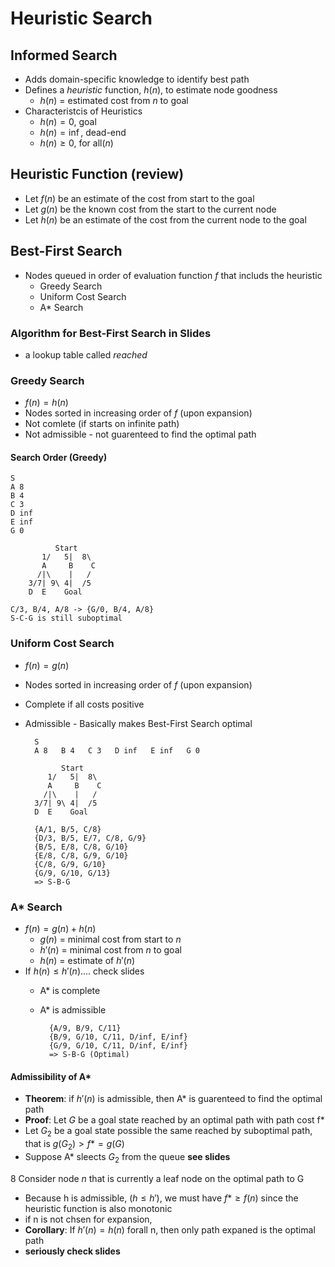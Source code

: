 # Heuristic Search
## Informed Search
* Adds domain-specific knowledge to identify best path
* Defines a *heuristic* function, $h(n)$, to estimate node goodness
    * $h(n)$ = estimated cost from *n* to goal
* Characteristcis of Heuristics
    * $h(n) = 0$, goal
    * $h(n) = \inf$, dead-end
    * $h(n) \geq 0$, for all(*n*)

## Heuristic Function (review)
* Let $f(n)$ be an estimate of the cost from start to the goal
* Let $g(n)$ be the known cost from the start to the current node
* Let $h(n)$ be an estimate of the cost from the current node to the goal

## Best-First Search
* Nodes queued in order of evaluation function $f$ that includs the heuristic
    * Greedy Search
    * Uniform Cost Search
    * A* Search

### Algorithm for Best-First Search in Slides
* a lookup table called *reached*

### Greedy Search
* $f(n) = h(n)$
* Nodes sorted in increasing order of $f$ (upon expansion)
* Not comlete (if starts on infinite path)
* Not admissible - not guarenteed to find the optimal path
#### Search Order (Greedy)
    S
    A 8 
    B 4
    C 3
    D inf
    E inf
    G 0

              Start
           1/   5|  8\
           A     B    C
          /|\    |   /
        3/7| 9\ 4|  /5
        D  E    Goal

    C/3, B/4, A/8 -> {G/0, B/4, A/8}
    S-C-G is still suboptimal

### Uniform Cost Search
* $f(n)=g(n)$
* Nodes sorted in increasing order of $f$ (upon expansion)
* Complete if all costs positive
* Admissible - Basically makes Best-First Search optimal

        S
        A 8   B 4   C 3   D inf   E inf   G 0

              Start
           1/   5|  8\
           A     B    C
          /|\    |   /
        3/7| 9\ 4|  /5
        D  E    Goal

        {A/1, B/5, C/8}
        {D/3, B/5, E/7, C/8, G/9}
        {B/5, E/8, C/8, G/10}
        {E/8, C/8, G/9, G/10}
        {C/8, G/9, G/10}
        {G/9, G/10, G/13}
        => S-B-G

### A* Search
* $f(n) = g(n) + h(n)$
    * $g(n)$ = minimal cost from start to $n$
    * $h'(n)$ = minimal cost from $n$ to goal
    * $h(n)$ = estimate of $h'(n)$
* If $h(n) \leq h'(n)$.... check slides
    * A* is complete
    * A* is admissible

            {A/9, B/9, C/11}
            {B/9, G/10, C/11, D/inf, E/inf}
            {G/9, G/10, C/11, D/inf, E/inf}
            => S-B-G (Optimal)
#### Admissibility of A*
* **Theorem**: if $h'(n)$ is admissible, then A* is guarenteed to find the optimal path
* **Proof**: Let $G$ be a goal state reached by an optimal path with path cost f*
* Let $G_2$ be a goal state possible the same reached by suboptimal path, that is $g(G_2) > f* = g(G)$
* Suppose A* sleects $G_2$ from the queue 
**see slides**

8 Consider node $n$ that is currently a leaf node on the optimal path to G
* Because h is admissible, $(h \leq h')$, we must have $f* \geq f(n)$ since the heuristic function is also monotonic
* if n is not chsen for expansion,
* **Corollary**: If $h'(n) = h(n)$ forall n, then only path expaned is the optimal path
* **seriously check slides**